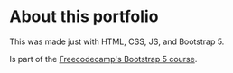 # About this portfolio
This was made just with HTML, CSS, JS, and Bootstrap 5.

Is part of the [Freecodecamp's Bootstrap 5 course](https://www.youtube.com/watch?v=QCw0L6FupQ0).
